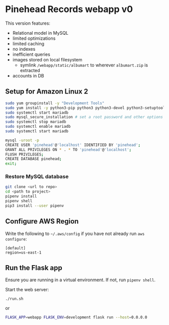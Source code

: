 # Pinehead Records webapp v0

This version features:

- Relational model in MySQL
- limited optimizations
- limited caching
- no indexes
- inefficient queries
- images stored on local filesystem
  - symlink `/webapp/static/albumart` to wherever `albumart.zip` is extracted
- accounts in DB
  
## Setup for Amazon Linux 2

```sh
sudo yum groupinstall -y "Development Tools"
sudo yum install -y python3-pip python3 python3-devel python3-setuptools git mariadb mariadb-devel mariadb-server
sudo systemctl start mariadb
sudo mysql_secure_installation # set a root password and other options
sudo systemctl stop mariadb
sudo systemctl enable mariadb
sudo systemctl start mariadb

mysql -uroot -p
CREATE USER 'pinehead'@'localhost' IDENTIFIED BY 'pinehead';
GRANT ALL PRIVILEGES ON * . * TO 'pinehead'@'localhost';
FLUSH PRIVILEGES;
CREATE DATABASE pinehead;
exit;
```

### Restore MySQL database

```sh
git clone <url to repo>
cd <path to project>
pipenv install
pipenv shell
pip3 install --user pipenv
```

## Configure AWS Region

Write the following to `~/.aws/config` if you have not already run `aws configure`:

```text
[default]
region=us-east-1
```

## Run the Flask app

Ensure you are running in a virtual environment. If not, run `pipenv shell`.

Start the web server:

`./run.sh`

or

```sh
FLASK_APP=webapp FLASK_ENV=development flask run --host=0.0.0.0
```
